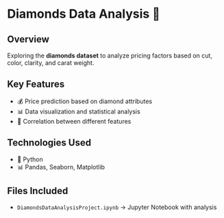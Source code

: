 # Diamonds Data Analysis 💎

## Overview  
Exploring the **diamonds dataset** to analyze pricing factors based on cut, color, clarity, and carat weight.

## Key Features  
- 💰 Price prediction based on diamond attributes  
- 📊 Data visualization and statistical analysis  
- 🔗 Correlation between different features  

## Technologies Used  
- 🐍 Python  
- 📊 Pandas, Seaborn, Matplotlib  

## Files Included  
- `DiamondsDataAnalysisProject.ipynb` → Jupyter Notebook with analysis  
